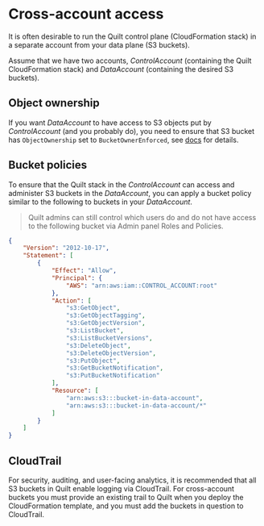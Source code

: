 <!-- markdownlint-disable -->
# Cross-account access

It is often desirable to run the Quilt control plane (CloudFormation stack)
in a separate account from your data plane (S3 buckets).

Assume that we have two accounts, *ControlAccount* (containing the Quilt
CloudFormation stack) and *DataAccount* (containing the desired S3 buckets).

## Object ownership

If you want *DataAccount* to have access to S3 objects put by *ControlAccount*
(and you probably do), you need to ensure that S3 bucket has `ObjectOwnership`
set to `BucketOwnerEnforced`, see
[docs](https://docs.aws.amazon.com/AmazonS3/latest/userguide/about-object-ownership.html)
for details.

## Bucket policies

To ensure that the Quilt stack in the *ControlAccount* can access and administer 
S3 buckets in the *DataAccount*, you can apply a bucket policy similar to the
following to buckets in your *DataAccount*.

> Quilt admins can still control which users do and do not have access to the 
> following bucket via Admin panel Roles and Policies.

```json
{
    "Version": "2012-10-17",
    "Statement": [
        {
            "Effect": "Allow",
            "Principal": {
                "AWS": "arn:aws:iam::CONTROL_ACCOUNT:root"
            },
            "Action": [
                "s3:GetObject",
                "s3:GetObjectTagging",
                "s3:GetObjectVersion",
                "s3:ListBucket",
                "s3:ListBucketVersions",
                "s3:DeleteObject",
                "s3:DeleteObjectVersion",
                "s3:PutObject",
                "s3:GetBucketNotification",
                "s3:PutBucketNotification"
            ],
            "Resource": [
                "arn:aws:s3:::bucket-in-data-account",
                "arn:aws:s3:::bucket-in-data-account/*"
            ]
        }
    ]
}
```

## CloudTrail

For security, auditing, and user-facing analytics, it is recommended that all
S3 buckets in Quilt enable logging via CloudTrail. For cross-account buckets
you must provide an existing trail to Quilt when you deploy the CloudFormation
template, and you must add the buckets in question to CloudTrail.
